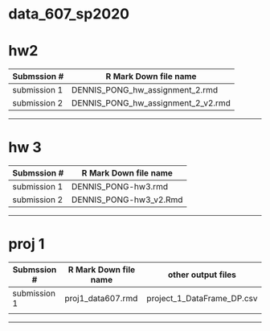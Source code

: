 # data_607_sp2020

# hw2
Submssion # | R Mark Down file name
------------| --------------------------------------
submission 1| DENNIS_PONG_hw_assignment_2.rmd    
submission 2| DENNIS_PONG_hw_assignment_2_v2.rmd 
---------------------------------------------------


# hw 3
Submssion # | R Mark Down file name
------------| --------------------------------------
submission 1| DENNIS_PONG-hw3.rmd
submission 2| DENNIS_PONG-hw3_v2.Rmd
----------------------------------------------------


# proj 1

Submssion #  | R Mark Down file name | other output files 
------------ | -------------------------------------- |--------------------------------------
submission 1| proj1_data607.rmd|project_1_DataFrame_DP.csv|
| | |
----------------------------------------------------
